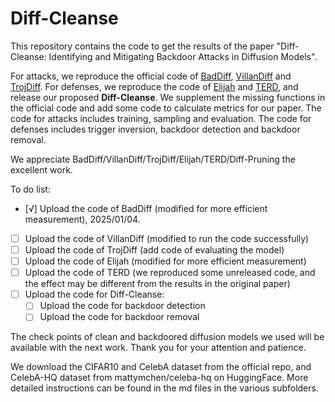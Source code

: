 # Diff-Cleanse

This repository contains the code to get the results of the paper "Diff-Cleanse: Identifying and Mitigating Backdoor Attacks in Diffusion Models". 

For attacks, we reproduce the official code of [BadDiff](https://github.com/IBM/BadDiffusion), [VillanDiff](https://github.com/IBM/VillanDiffusion) and [TrojDiff](https://github.com/chenweixin107/TrojDiff).
For defenses, we reproduce the code of [Elijah](https://github.com/njuaplusplus/Elijah/tree/main) and [TERD](https://github.com/PKU-ML/TERD), and release our proposed **Diff-Cleanse**. 
We supplement the missing functions in the official code and add some code to calculate metrics for our paper. The code for attacks includes training, sampling and evaluation. The code for defenses includes trigger inversion, backdoor detection and backdoor removal.

We appreciate BadDiff/VillanDiff/TrojDiff/Elijah/TERD/Diff-Pruning the excellent work.

To do list:
- [√] Upload the code of BadDiff (modified for more efficient measurement), 2025/01/04.
- [ ] Upload the code of VillanDiff (modified to run the code successfully)
- [ ] Upload the code of TrojDiff (add code of evaluating the model)
- [ ] Upload the code of Elijah (modified for more efficient measurement)
- [ ] Upload the code of TERD (we reproduced some unreleased code, and the effect may be different from the results in the original paper)
- [ ] Upload the code for Diff-Cleanse:
  - [ ] Upload the code for backdoor detection
  - [ ] Upload the code for backdoor removal

The check points of clean and backdoored diffusion models we used will be available with the next work. Thank you for your attention and patience.

We download the CIFAR10 and CelebA dataset from the official repo, and CelebA-HQ dataset from mattymchen/celeba-hq on HuggingFace.
More detailed instructions can be found in the md files in the various subfolders.
